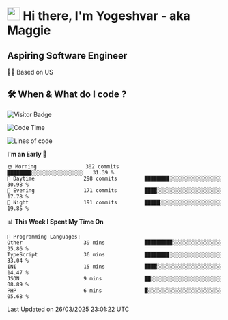 <h1><img src="https://emojis.slackmojis.com/emojis/images/1531849430/4246/blob-sunglasses.gif?1531849430" width="30"/> Hi there, I'm Yogeshvar - aka Maggie</h1>

## Aspiring Software Engineer
🏂🏻  Based on US 

## 🛠 When & What do I code ?  

![Visitor Badge](https://visitor-badge.feriirawann.repl.co?username=yogeshvar&repo=yogeshvar&label=Visitors&style=plastic&color=%23457BFF&contentType=svg)

<!--START_SECTION:waka-->
![Code Time](http://img.shields.io/badge/Code%20Time-2%2C922%20hrs%2017%20mins-blue)

![Lines of code](https://img.shields.io/badge/From%20Hello%20World%20I%27ve%20Written-3.9%20million%20lines%20of%20code-blue)

**I'm an Early 🐤** 

```text
🌞 Morning                302 commits         ████████░░░░░░░░░░░░░░░░░   31.39 % 
🌆 Daytime                298 commits         ████████░░░░░░░░░░░░░░░░░   30.98 % 
🌃 Evening                171 commits         ████░░░░░░░░░░░░░░░░░░░░░   17.78 % 
🌙 Night                  191 commits         █████░░░░░░░░░░░░░░░░░░░░   19.85 % 
```


📊 **This Week I Spent My Time On** 

```text
💬 Programming Languages: 
Other                    39 mins             █████████░░░░░░░░░░░░░░░░   35.86 % 
TypeScript               36 mins             ████████░░░░░░░░░░░░░░░░░   33.04 % 
INI                      15 mins             ████░░░░░░░░░░░░░░░░░░░░░   14.47 % 
JSON                     9 mins              ██░░░░░░░░░░░░░░░░░░░░░░░   08.89 % 
PHP                      6 mins              █░░░░░░░░░░░░░░░░░░░░░░░░   05.68 % 
```


 Last Updated on 26/03/2025 23:01:22 UTC
<!--END_SECTION:waka-->
